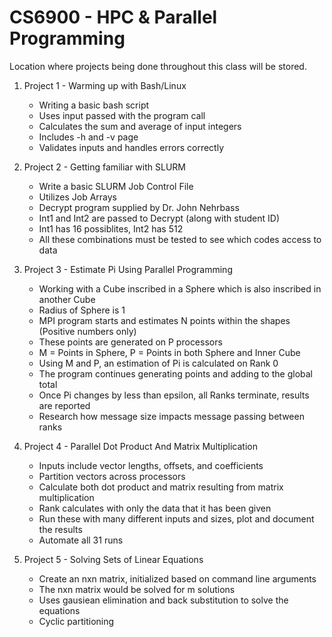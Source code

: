 # CS6900 - HPC & Parallel Programming
Location where projects being done throughout this class will be stored.
1. Project 1 - Warming up with Bash/Linux
   * Writing a basic bash script
   * Uses input passed with the program call
   * Calculates the sum and average of input integers
   * Includes -h and -v page
   * Validates inputs and handles errors correctly

2. Project 2 - Getting familiar with SLURM
   * Write a basic SLURM Job Control File
   * Utilizes Job Arrays
   * Decrypt program supplied by Dr. John Nehrbass
   * Int1 and Int2 are passed to Decrypt (along with student ID)
   * Int1 has 16 possiblites, Int2 has 512
   * All these combinations must be tested to see which codes access to data

3. Project 3 - Estimate Pi Using Parallel Programming
   * Working with a Cube inscribed in a Sphere which is also inscribed in another Cube
   * Radius of Sphere is 1
   * MPI program starts and estimates N points within the shapes (Positive numbers only)
   * These points are generated on P processors
   * M = Points in Sphere, P = Points in both Sphere and Inner Cube
   * Using M and P, an estimation of Pi is calculated on Rank 0
   * The program continues generating points and adding to the global total
   * Once Pi changes by less than epsilon, all Ranks terminate, results are reported
   * Research how message size impacts message passing between ranks

4. Project 4 - Parallel Dot Product And Matrix Multiplication
   * Inputs include vector lengths, offsets, and coefficients
   * Partition vectors across processors
   * Calculate both dot product and matrix resulting from matrix multiplication 
   * Rank calculates with only the data that it has been given
   * Run these with many different inputs and sizes, plot and document the results
   * Automate all 31 runs

5. Project 5 - Solving Sets of Linear Equations
   * Create an nxn matrix, initialized based on command line arguments
   * The nxn matrix would be solved for m solutions
   * Uses gausiean elimination and back substitution to solve the equations
   * Cyclic partitioning
